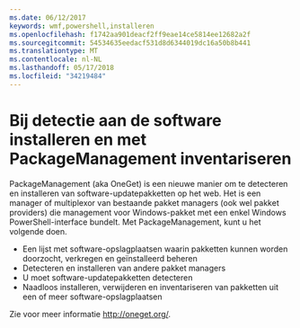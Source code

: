```yaml
---
ms.date: 06/12/2017
keywords: wmf,powershell,installeren
ms.openlocfilehash: f1742aa901deacf2ff9eae14ce5814ee12682a2f
ms.sourcegitcommit: 54534635eedacf531d8d6344019dc16a50b8b441
ms.translationtype: MT
ms.contentlocale: nl-NL
ms.lasthandoff: 05/17/2018
ms.locfileid: "34219484"
---
```

# <a name="software-discovery-install-and-inventory-with-packagemanagement"></a>Bij detectie aan de software installeren en met PackageManagement inventariseren

PackageManagement (aka OneGet) is een nieuwe manier om te detecteren en installeren van software-updatepakketten op het web. Het is een manager of multiplexor van bestaande pakket managers (ook wel pakket providers) die management voor Windows-pakket met een enkel Windows PowerShell-interface bundelt. Met PackageManagement, kunt u het volgende doen.

-   Een lijst met software-opslagplaatsen waarin pakketten kunnen worden doorzocht, verkregen en geïnstalleerd beheren
-   Detecteren en installeren van andere pakket managers
-   U moet software-updatepakketten detecteren
-   Naadloos installeren, verwijderen en inventariseren van pakketten uit een of meer software-opslagplaatsen

Zie voor meer informatie http://oneget.org/.
